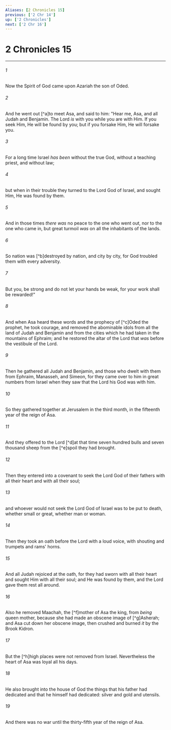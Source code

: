 ```yaml
---
Aliases: [2 Chronicles 15]
previous: ['2 Chr 14']
up: ['2 Chronicles']
next: ['2 Chr 16']
---
```

# 2 Chronicles 15

***


###### 1 
Now the Spirit of God came upon Azariah the son of Oded. 

###### 2 
And he went out [^a]to meet Asa, and said to him: "Hear me, Asa, and all Judah and Benjamin. The Lord _is_ with you while you are with Him. If you seek Him, He will be found by you; but if you forsake Him, He will forsake you. 

###### 3 
For a long time Israel _has been_ without the true God, without a teaching priest, and without law; 

###### 4 
but when in their trouble they turned to the Lord God of Israel, and sought Him, He was found by them. 

###### 5 
And in those times _there was_ no peace to the one who went out, nor to the one who came in, but great turmoil _was_ on all the inhabitants of the lands. 

###### 6 
So nation was [^b]destroyed by nation, and city by city, for God troubled them with every adversity. 

###### 7 
But you, be strong and do not let your hands be weak, for your work shall be rewarded!" 

###### 8 
And when Asa heard these words and the prophecy of [^c]Oded the prophet, he took courage, and removed the abominable idols from all the land of Judah and Benjamin and from the cities which he had taken in the mountains of Ephraim; and he restored the altar of the Lord that _was_ before the vestibule of the Lord. 

###### 9 
Then he gathered all Judah and Benjamin, and those who dwelt with them from Ephraim, Manasseh, and Simeon, for they came over to him in great numbers from Israel when they saw that the Lord his God was with him. 

###### 10 
So they gathered together at Jerusalem in the third month, in the fifteenth year of the reign of Asa. 

###### 11 
And they offered to the Lord [^d]at that time seven hundred bulls and seven thousand sheep from the [^e]spoil they had brought. 

###### 12 
Then they entered into a covenant to seek the Lord God of their fathers with all their heart and with all their soul; 

###### 13 
and whoever would not seek the Lord God of Israel was to be put to death, whether small or great, whether man or woman. 

###### 14 
Then they took an oath before the Lord with a loud voice, with shouting and trumpets and rams' horns. 

###### 15 
And all Judah rejoiced at the oath, for they had sworn with all their heart and sought Him with all their soul; and He was found by them, and the Lord gave them rest all around. 

###### 16 
Also he removed Maachah, the [^f]mother of Asa the king, from _being_ queen mother, because she had made an obscene image of [^g]Asherah; and Asa cut down her obscene image, then crushed and burned _it_ by the Brook Kidron. 

###### 17 
But the [^h]high places were not removed from Israel. Nevertheless the heart of Asa was loyal all his days. 

###### 18 
He also brought into the house of God the things that his father had dedicated and that he himself had dedicated: silver and gold and utensils. 

###### 19 
And there was no war until the thirty-fifth year of the reign of Asa.
